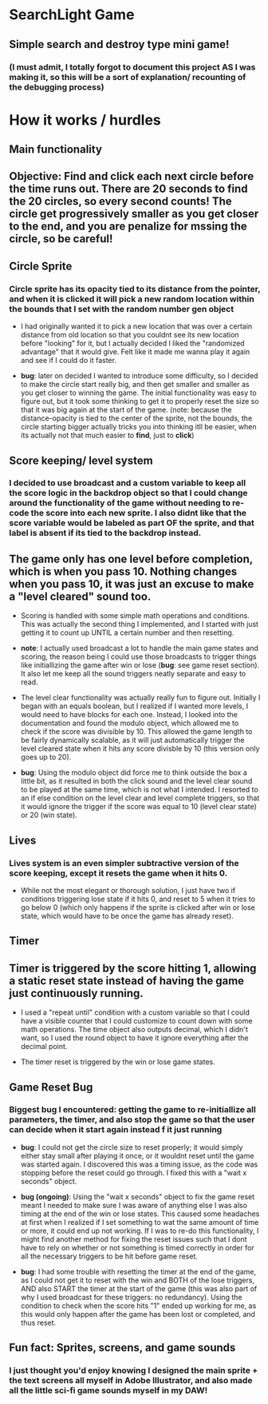 # SearchLight Game
## Simple search and destroy type mini game!

### (I must admit, I totally forgot to document this project AS I was making it, so this will be a sort of explanation/ recounting of the debugging process)

# How it works / hurdles

## Main functionality
## Objective: Find and click each next circle before the time runs out. There are 20 seconds to find the 20 circles, so every second counts! The circle get progressively smaller as you get closer to the end, and you are penalize for mssing the circle, so be careful!

## Circle Sprite
### Circle sprite has its opacity tied to its distance from the pointer, and when it is clicked it will pick a new random location within the bounds that I set with the random number gen object

- I had originally wanted it to pick a new location that was over a certain distance from old location so that you couldnt see its new location before "looking" for it, but I actually decided I liked the "randomized advantage" that it would give. Felt like it made me wanna play it again and see if I could do it faster.

- **bug**: later on decided I wanted to introduce some difficulty, so I decided to make the circle start really big, and then get smaller and smaller as you get closer to winning the game. The initial functionality was easy to figure out, but it took some thinking to get it to properly reset the size so that it was big again at the start of the game.
(note: because the distance-opacity is tied to the center of the sprite, not the bounds, the circle starting bigger actually tricks you into thinking itll be easier, when its actually not that much easier to **find**, just to **click**)

## Score keeping/ level system
### I decided to use broadcast and a custom variable to keep all the score logic in the backdrop object so that I could change around the functionality of the game without needing to re-code the score into each new sprite. I also didnt like that the score variable would be labeled as part OF the sprite, and that label is absent if its tied to the backdrop instead.

## The game only has one level before completion, which is when you pass 10. Nothing changes when you pass 10, it was just an excuse to make a "level cleared" sound too.

- Scoring is handled with some simple math operations and conditions. This was actually the second thing I implemented, and I started with just getting it to count up UNTIL a certain number and then resetting.

- **note**: I actually used broadcast a lot to handle the main game states and scoring, the reason being I could use those broadcasts to trigger things like initiallizing the game after win or lose (**bug**: see game reset section). It also let me keep all the sound triggers neatly separate and easy to read.

- The level clear functionality was actually really fun to figure out. Initially I began with an equals boolean, but I realized if I wanted more levels, I would need to have blocks for each one. Instead, I looked into the documentation and found the modulo object, which allowed me to check if the score was divisible by 10. This allowed the game length to be fairly dynamically scalable, as it will just automatically trigger the level cleared state when it hits any score divisble by 10 (this version only goes up to 20).

- **bug**: Using the modulo object did force me to think outside the box a little bit, as it resulted in both the click sound and the level clear sound to be played at the same time, which is not what I intended. I resorted to an if else condition on the level clear and level complete triggers, so that it would ignore the trigger if the score was equal to 10 (level clear state) or 20 (win state).

## Lives
### Lives system is an even simpler subtractive version of the score keeping, except it resets the game when it hits 0.

- While not the most elegant or thorough solution, I just have two if conditions triggering lose state if it hits 0, and reset to 5 when it tries to go below 0 (which only happens if the sprite is clicked after win or lose state, which would have to be once the game has already reset).

## Timer
## Timer is triggered by the score hitting 1, allowing a static reset state instead of having the game just continuously running.

- I used a "repeat until" condition with a custom variable so that I could have a visible counter that I could customize to count down with some math operations. The time object also outputs decimal, which I didn't want, so I used the round object to have it ignore everything after the decimal point.

- The timer reset is triggered by the win or lose game states.

## Game Reset Bug
### Biggest bug I encountered: getting the game to re-initiallize all parameters, the timer, and also stop the game so that the user can decide when it start again instead f it just running

- **bug**: I could not get the circle size to reset properly; it would simply either stay small after playing it once, or it wouldnt reset until the game was started again. I discovered this was a timing issue, as the code was stopping before the reset could go through. I fixed this with a "wait x seconds" object.

- **bug (ongoing)**: Using the "wait x seconds" object to fix the game reset meant I needed to make sure I was aware of anything else I was also timing at the end of the win or lose states. This caused some headaches at first when I realized if I set something to wat the same amount of time or more, it could end up not working. If I was to re-do this functionality, I might find another method for fixing the reset issues such that I dont have to rely on whether or not something is timed correctly in order for all the necessary triggers to be hit before game reset.

- **bug**: I had some trouble with resetting the timer at the end of the game, as I could not get it to reset with the win and BOTH of the lose triggers, AND also START the timer at the start of the game (this was also part of why I used broadcast for these triggers: no redundancy). Using the condition to check when the score hits "1" ended up working for me, as this would only happen after the game has been lost or completed, and thus reset.

## Fun fact: Sprites, screens, and game sounds
### I just thought you'd enjoy knowing I designed the main sprite + the text screens all myself in Adobe Illustrator, and also made all the little sci-fi game sounds myself in my DAW!
